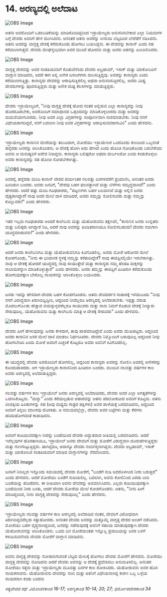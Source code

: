 # 14. ಅರಣ್ಯದಲ್ಲಿ ಅಲೆದಾಟ

![OBS Image](https://cdn.door43.org/obs/jpg/360px/obs-en-14-01.jpg)

ಆತನು ಅವರೊಂದಿಗೆ ಒಡಂಬಡಿಕೆಯನ್ನು ಮಾಡಿಕೊಂಡಿದ್ದರಿಂದ ಇಸ್ರಾಯೇಲ್ಯರು ಅನುಸರಿಸಬೇಕಾದ ಎಲ್ಲಾ ನಿಯಮಗಳ ಬಗ್ಗೆ ದೇವರು ಅವರಿಗೆ ಹೇಳಿ ಮುಗಿಸಿದನು. ಅನಂತರ ಆತನು ಅವರನ್ನು ಸೀನಾಯಿ ಬೆಟ್ಟದಿಂದ ಬೇರೆಡೆಗೆ ನಡಿಸಿದನು. ಆತನು ಅವರನ್ನು ವಾಗ್ದತ್ತ ದೇಶಕ್ಕೆ ಕರೆದುಕೊಂಡು ಹೋಗಲು ಬಯಸಿದ್ದನು. ಈ ದೇಶವನ್ನು ಕಾನಾನ್ ಎಂದು ಸಹ ಕರೆಯಲಾಗುತ್ತದೆ. ದೇವರು ಮೇಘಸ್ತಂಭವಾಗಿ ಅವರ ಮುಂದೆ ಹೋದನು ಮತ್ತು ಅವರು ಆತನನ್ನು ಹಿಂಬಾಲಿಸಿದರು.

![OBS Image](https://cdn.door43.org/obs/jpg/360px/obs-en-14-02.jpg)

ವಾಗ್ದತ್ತ ದೇಶವನ್ನು ಅವರ ಸಂತತಿಯವರಿಗೆ ಕೊಡುವೆನೆಂದು ದೇವರು ಅಬ್ರಹಾಮ್, ಇಸಾಕ್ ಮತ್ತು ಯಾಕೋಬರಿಗೆ ವಾಗ್ದಾನ ಮಾಡಿದನು, ಆದರೆ ಈಗ ಅಲ್ಲಿ ಅನೇಕ ಜನಾಂಗಗಳು ವಾಸಿಸುತ್ತಿದ್ದವು. ಅವರನ್ನು ಕಾನಾನ್ಯರು ಎಂದು ಕರೆಯಲಾಗುತ್ತಿತ್ತು. ಕಾನಾನ್ಯರು ದೇವರನ್ನು ಆರಾಧಿಸುತ್ತಿರಲಿಲ್ಲ ಅಥವಾ ಅನುಸರಿಸುತ್ತಿರಲಿಲ್ಲ. ಅವರು ಮಿಥ್ಯ ದೇವರುಗಳನ್ನು ಪೂಜಿಸುತ್ತಿದ್ದರು ಮತ್ತು ಅನೇಕ ದುಷ್ಟ ಕೆಲಸಗಳನ್ನು ಮಾಡುತ್ತಿದ್ದರು.

![OBS Image](https://cdn.door43.org/obs/jpg/360px/obs-en-14-03.jpg)

ದೇವರು ಇಸ್ರಾಯೇಲ್ಯರಿಗೆ, "ನೀವು ವಾಗ್ದತ್ತ ದೇಶಕ್ಕೆ ಹೋದ ನಂತರ ಅಲ್ಲಿರುವ ಎಲ್ಲಾ ಕಾನಾನ್ಯರನ್ನು ನೀವು ಹೊರದೂಡಬೇಕು, ಅವರೊಂದಿಗೆ ಸಮಾಧಾನದ ಒಪ್ಪಂದವನ್ನು ಮಾಡಿಕೊಳ್ಳಬಾರದು ಮತ್ತು ಅವರನ್ನು ಮದುವೆಯಾಗಬಾರದು. ನೀವು ಅವರ ಎಲ್ಲಾ ವಿಗ್ರಹಗಳನ್ನು ಸಂಪೂರ್ಣವಾಗಿ ನಾಶಮಾಡಬೇಕು. ನೀವು ನನಗೆ ವಿಧೇಯರಾಗದಿದ್ದರೆ, ನನಗೆ ಬದಲಾಗಿ ನೀವು ಅವರ ವಿಗ್ರಹಗಳನ್ನು ಆರಾಧಿಸುವವರಾಗುವಿರಿ" ಎಂದು ಹೇಳಿದನು.

![OBS Image](https://cdn.door43.org/obs/jpg/360px/obs-en-14-04.jpg)

ಇಸ್ರಾಯೇಲ್ಯರು ಕಾನಾನಿನ ಮೇರೆಯನ್ನು ತಲುಪಿದಾಗ, ಮೋಶೆಯು ಇಸ್ರಾಯೇಲರ ಒಂದೊಂದು ಕುಲದಿಂದ ಒಬ್ಬನಂತೆ ಹನ್ನೆರಡು ಜನರನ್ನು ಆರಿಸಿಕೊಂಡನು. ಆ ದೇಶಕ್ಕೆ ಹೋಗಿ ಅದು ಹೇಗಿದೆ ಎಂದು ಹೊಂಚಿ ನೋಡಿಕೊಂಡು ಬರಬೇಕೆಂದು ಅವನು ಆ ಮನುಷ್ಯರಿಗೆ ಆದೇಶ ನೀಡಿದ್ದನು. ಕಾನಾನ್ಯರು ಬಲಿಷ್ಠರೋ ಅಥವಾ ದುರ್ಬಲರೋ ಎಂದು ಕಂಡುಕೊಳ್ಳಲು ಅವರು ಕಾನಾನ್ಯರನ್ನು ಸಹ ಹೊಂಚಿ ನೋಡಬೇಕಾಗಿತ್ತು.

![OBS Image](https://cdn.door43.org/obs/jpg/360px/obs-en-14-05.jpg)

ಅವರಲ್ಲಿ ಹನ್ನೆರಡು ಮಂದಿ ಕಾನಾನ್ ದೇಶದ ಪರ್ಯಂತರ ನಲವತ್ತು ದಿನಗಳವರೆಗೆ ಪ್ರಯಾಣಿಸಿ, ಅನಂತರ ಅವರು ಹಿಂದಿರುಗಿ ಬಂದರು. ಅವರು ಜನರಿಗೆ, "ದೇಶವು ಬಹಳ ಫಲವತ್ತಾಗಿದೆ ಮತ್ತು ಬೆಳೆಗಳು ಸಮೃದ್ಧವಾಗಿವೆ!" ಎಂದು ಹೇಳಿದರು. ಆದರೆ ಹತ್ತು ಮಂದಿ ಗೂಢಚಾರರು, "ಪಟ್ಟಣಗಳು ಬಹಳ ಬಲವಾಗಿವೆ ಮತ್ತು ಅಲ್ಲಿನ ಜನರು ದೈತ್ಯರಾಗಿದ್ದಾರೆ! ನಾವು ಅವರ ಮೇಲೆ ದಾಳಿ ಮಾಡಿದರೆ, ಅವರು ನಮ್ಮನ್ನು ಸೋಲಿಸುವರು ಮತ್ತು ನಮ್ಮನ್ನು ಕೊಲ್ಲುವರು!" ಎಂದು ಹೇಳಿದರು.

![OBS Image](https://cdn.door43.org/obs/jpg/360px/obs-en-14-06.jpg)

ಇತರ ಇಬ್ಬರು ಗೂಢಚಾರರು ಅಂದರೆ ಕಾಲೇಬನು ಮತ್ತು ಯೆಹೋಶುವನು ತಕ್ಷಣವೇ, "ಕಾನಾನಿನ ಜನರು ಉನ್ನತರು ಮತ್ತು ಬಲಿಷ್ಠರು ಆಗಿದ್ದಾರೆ ನಿಜ, ಆದರೆ ನಾವು ಅವರನ್ನು ಖಂಡಿತವಾಗಿಯೂ ಸೋಲಿಸಬಹುದು! ದೇವರು ನಮಗಾಗಿ ಯುದ್ಧಮಾಡುವನು!" ಎಂದು ಹೇಳಿದರು.

![OBS Image](https://cdn.door43.org/obs/jpg/360px/obs-en-14-07.jpg)

ಆದರೆ ಜನರು ಕಾಲೇಬನಿಗೂ ಮತ್ತು ಯೆಹೋಶುವನಿಗೂ ಕಿವಿಗೊಡಲಿಲ್ಲ. ಅವರು ಮೋಶೆ ಆರೋನರ ಮೇಲೆ ಕೋಪಗೊಂಡು, "ನೀನು ಈ ಭಯಾನಕ ಸ್ಥಳಕ್ಕೆ ನಮ್ಮನ್ನು ಕರೆತಂದಿದ್ದೇಕೆ? ನಾವು ಈಜಿಪ್ಟಿನಲ್ಲಿಯೇ ಇರಬೇಕಾಗಿತ್ತು. ನಾವು ಆ ದೇಶಕ್ಕೆ ಹೋದರೆ ಯುದ್ಧದಲ್ಲಿ ನಾವು ಸಾಯುತ್ತೇವೆ ಮತ್ತು ಕಾನಾನ್ಯರು ನಮ್ಮ ಹೆಂಡತಿ ಮಕ್ಕಳನ್ನು ಗುಲಾಮರನ್ನಾಗಿ ಮಾಡಿಕೊಳ್ಳುತ್ತಾರೆ" ಎಂದು ಹೇಳಿದರು. ಜನರು ತಮ್ಮನ್ನು ಈಜಿಪ್ಟಿಗೆ ಹಿಂತಿರುಗಿ ಕರೆದುಕೊಂಡು ಹೋಗುವುದಕ್ಕಾಗಿ ಬೇರೊಬ್ಬ ನಾಯಕನನ್ನು ಆರಿಸಿಕೊಳ್ಳಲು ಬಯಸಿದರು.

![OBS Image](https://cdn.door43.org/obs/jpg/360px/obs-en-14-08.jpg)

ಜನರು ಇದನ್ನು ಹೇಳಿದಾಗ ದೇವರು ಬಹಳ ಕೋಪಗೊಂಡನು. ಆತನು ದೇವದರ್ಶನ ಗುಡಾರಕ್ಕೆ ಇಳಿದುಬಂದು "ನೀವು ನನಗೆ ವಿರುದ್ಧವಾಗಿ ತಿರುಗಿಬಿದ್ದಿದ್ದೀರಿ, ಆದ್ದರಿಂದ ನೀವೆಲ್ಲರೂ ಅರಣ್ಯದಲ್ಲಿ ಅಲೆದಾಡಬೇಕು. ಇಪ್ಪತ್ತು ವರುಷ ಮೊದಲುಗೊ೦ಡು ಹೆಚ್ಚಾದ ವಯಸ್ಸುಳ್ಳವರೆಲ್ಲರೂ ಸಾಯುವರು ಮತ್ತು ನಾನು ನಿಮಗೆ ಕೊಡುವ ದೇಶಕ್ಕೆ ನೀವ್ಯಾರು ಸೇರುವುದಿಲ್ಲ. ಯೆಹೋಶುವನು ಮತ್ತು ಕಾಲೇಬನು ಮಾತ್ರ ಆ ದೇಶಕ್ಕೆ ಸೇರುವರು" ಎಂದು ಹೇಳಿದನು.

![OBS Image](https://cdn.door43.org/obs/jpg/360px/obs-en-14-09.jpg)

ದೇವರು ಹೀಗೆ ಹೇಳುವುದನ್ನು ಜನರು ಕೇಳಿದಾಗ, ತಾವು ಪಾಪಮಾಡಿದ್ದೇವೆ ಎಂದು ಅವರು ದುಃಖಪಟ್ಟರು. ಆದ್ದರಿಂದ ಅವರು ಕಾನಾನಿನ ಜನರ ಮೇಲೆ ದಾಳಿ ಮಾಡಲು ನಿರ್ಧರಿಸಿದರು. ದೇವರು ನಿಮ್ಮೊಂದಿಗೆ ಬರುವುದಿಲ್ಲ ಆದ್ದರಿಂದ ನೀವು ಹೋಗಬೇಡಿರಿ ಎಂದು ಮೋಶೆ ಅವರಿಗೆ ಎಚ್ಚರಿಕೆ ಕೊಟ್ಟರೂ ಅವರು ಅವನಿಗೆ ಕಿವಿಗೊಡಲಿಲ್ಲ.

![OBS Image](https://cdn.door43.org/obs/jpg/360px/obs-en-14-10.jpg)

ಈ ಯುದ್ಧದಲ್ಲಿ ದೇವರು ಅವರೊಂದಿಗೆ ಹೋಗಲಿಲ್ಲ, ಆದ್ದರಿಂದ ಕಾನಾನ್ಯರು ಅವರನ್ನು ಸೋಲಿಸಿ ಅವರಲ್ಲಿ ಅನೇಕರನ್ನು ಕೊಂದುಹಾಕಿದರು. ಆಗ ಇಸ್ರಾಯೇಲ್ಯರು ಕಾನಾನನಿಂದ ಹಿಂತಿರುಗಿ ಬಂದರು. ಮುಂದಿನ ನಲವತ್ತು ವರ್ಷಗಳ ಕಾಲ ಅವರು ಅರಣ್ಯದಲ್ಲಿ ಅಲೆದಾಡುತ್ತಿದ್ದರು. 

![OBS Image](https://cdn.door43.org/obs/jpg/360px/obs-en-14-11.jpg)

ನಲವತ್ತು ವರ್ಷಗಳ ಕಾಲ ಇಸ್ರಾಯೇಲ್ ಜನರು ಅರಣ್ಯದಲ್ಲಿ ಅಲೆದಾಡಿದರು, ದೇವರು ಅವರ ಎಲ್ಲಾ ಅಗತ್ಯತೆಗಳನ್ನು  ಒದಗಿಸಿಕೊಟ್ಟನು. "ಮನ್ನಾ" ಎಂದು ಕರೆಯಲ್ಪಡುವ ಆಹಾರವನ್ನು ಆತನು ಪರಲೋಕದಿಂದ ಅವರಿಗೆ ಕೊಟ್ಟನು. ಆತನು ಲಾವಕ್ಕಿಯ ಹಿಂಡುಗಳನ್ನು ಸಹ (ಅವು ಮಧ್ಯಮ ಗಾತ್ರದ ಪಕ್ಷಿಗಳು) ಅವರ ಪಾಳೆಯಕ್ಕೆ ಬರಮಾಡಿದನು, ಆದ್ದರಿಂದ ಅವರಿಗೆ ತಿನ್ನಲು ಮಾಂಸವು ದೊರಕಿತು. ಆ ಸಮಯದಲ್ಲೆಲ್ಲಾ, ದೇವರು ಅವರ ಬಟ್ಟೆಗಳು ಮತ್ತು ಕೆರಗಳು ಹರಿದುಹೋಗದಂತೆ ಕಾಪಾಡಿದನು. 

![OBS Image](https://cdn.door43.org/obs/jpg/360px/obs-en-14-12.jpg)

ಅವರಿಗೆ ಕುಡಿಯುವದಕ್ಕಾಗಿ ನೀರನ್ನು ಬಂಡೆಯಿಂದ ದೇವರು ಅದ್ಭುತವಾದ ರೀತಿಯಲ್ಲಿ ಬರಮಾಡಿದನು. ಆದರೆ ಇವೆಲ್ಲವುಗಳ ಹೊರತಾಗಿಯೂ, ಇಸ್ರಾಯೇಲ್ ಜನರು ದೇವರಿಗೆ ಮತ್ತು ಮೋಶೆಗೆ ವಿರುದ್ಧವಾಗಿ ದೂರುಹೇಳುತ್ತಿದ್ದರು ಮತ್ತು ಗುಣಗುಟ್ಟುತ್ತಿದ್ದರು. ಹಾಗಿದ್ದರೂ,  ಆದಾಗ್ಯೂ ದೇವರು  ನಂಬಿಗಸ್ತನಾಗಿದ್ದನು. ದೇವರು ಅಬ್ರಹಾಮ್, ಇಸಾಕ್ ಮತ್ತು ಯಾಕೋಬರ ಸಂತತಿಯವರಿಗೆ  ಮಾಡಿದ  ವಾಗ್ದಾನಗಳನ್ನು  ನೆರವೆರಿಸಿದನು.

![OBS Image](https://cdn.door43.org/obs/jpg/360px/obs-en-14-13.jpg)

ಜನರಿಗೆ ನೀರಿಲ್ಲದ ಇನ್ನೊಂದು ಸಮಯದಲ್ಲಿ ದೇವರು ಮೋಶೆಗೆ, "ಬಂಡೆಗೆ ನುಡಿ ಅದರೊಳಗಿಂದ ನೀರು ಬರುತ್ತದೆ" ಎಂದು ಹೇಳಿದನು. ಆದರೆ ಮೋಶೆಯು ಬಂಡೆಗೆ ನುಡಿಯಲಿಲ್ಲ. ಬದಲಾಗಿ, ಅವನು ಕೋಲಿನಿಂದ ಎರಡು ಬಾರಿ ಬಂಡೆಯನ್ನು ಹೊಡೆದನು. ಈ ರೀತಿಯಾಗಿ ಅವನು ದೇವರನ್ನು ಅವಮಾನಿಸಿದನು. ಎಲ್ಲರು ಕುಡಿಯುವುದಕ್ಕಾಗಿ ಬಂಡೆಯಿಂದ ನೀರು ಬಂತು, ಆದರೆ ದೇವರು ಮೋಶೆಯ ಮೇಲೆ ಕೋಪಗೊಂಡನು. ಆತನು, "ನೀನು ಹೀಗೆ ಮಾಡಿದ್ದರಿಂದ, ನೀನು ವಾಗ್ದತ್ತ ದೇಶವನ್ನು ಸೇರುವುದಿಲ್ಲ" ಎಂದು ಹೇಳಿದನು.

![OBS Image](https://cdn.door43.org/obs/jpg/360px/obs-en-14-14.jpg)

ಇಸ್ರಾಯೇಲ್ಯರು ನಲವತ್ತು ವರ್ಷಗಳ ಕಾಲ ಅರಣ್ಯದಲ್ಲಿ ಅಲೆದಾಡಿದ ನಂತರ, ದೇವರಿಗೆ ವಿರೋಧವಾಗಿ ತಿರುಗಿಬಿದ್ದವರೆಲ್ಲರು ಸತ್ತುಹೋದರು. ಅನಂತರ ದೇವರು ಜನರನ್ನು ಮತ್ತೊಮ್ಮೆ ವಾಗ್ದತ್ತ ದೇಶದ ಅಂಚಿಗೆ ನಡೆಸಿದನು. ಮೋಶೆಯು ಬಹಳ ವೃದ್ಧನಾಗಿದ್ದರಿಂದ, ಜನರನ್ನು ನಡೆಸುವುದಕ್ಕೆ ಅವನಿಗೆ ಸಹಾಯ ಮಾಡುವುದಕ್ಕಾಗಿ ದೇವರು ಯೆಹೋಶುವನನ್ನು ಆರಿಸಿಕೊಂಡನು. ಒಂದು ದಿನ ಮೋಶೆಯಂತಹ ಇನ್ನೊಬ್ಬ ಪ್ರವಾದಿಯನ್ನು ಜನರ ಬಳಿಗೆ ಕಳುಹಿಸುವನೆಂದು ದೇವರು ಮೋಶೆಗೆ ವಾಗ್ದಾನ ಮಾಡಿದನು.

![OBS Image](https://cdn.door43.org/obs/jpg/360px/obs-en-14-15.jpg)

ಅವನು ವಾಗ್ದತ್ತ ದೇಶವನ್ನು ನೋಡಲಾಗುವಂತೆ ಬೆಟ್ಟದ ಮೇಲಕ್ಕೆ ಹೋಗಲು ದೇವರು ಮೋಶೆಗೆ ಹೇಳಿದನು. ಮೋಶೆಯು ವಾಗ್ದತ್ತ ದೇಶವನ್ನು ನೋಡಿದನು ಆದರೆ ದೇವರು ಅವನನ್ನು ಆ ದೇಶಕ್ಕೆ ಪ್ರವೇಶಿಸಲು ಅನುಮತಿಸಲಿಲ್ಲ. ಅನಂತರ ಮೋಶೆಯು ಸತ್ತನು ಮತ್ತು ಇಸ್ರಾಯೇಲ್ಯರು ಮೂವತ್ತು ದಿನಗಳ ಕಾಲ ಶೋಕಿಸಿದರು. ಯೆಹೋಶುವನು ಅವರ ಹೊಸ ನಾಯಕನಾದನು. ಯೆಹೋಶುವನು  ದೇವರನ್ನು ನಂಬಿ ಮತ್ತು ಆತನಿಗೆ ವಿಧೇಯನಾಗಿದ್ದ  ಕಾರಣ ಒಬ್ಬ ಒಳ್ಳೆಯ ನಾಯಕನಾಗಿ ಕಂಡು ಬಂದನು

_ಸತ್ಯವೇದದ ಕಥೆ: ವಿಮೋಚನಕಾಂಡ 16-17; ಅರಣ್ಯಕಾಂಡ 10-14; 20; 27; ಧರ್ಮೋಪದೇಶಕಾಂಡ 34_

